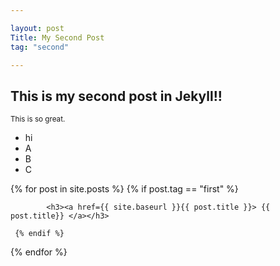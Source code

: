 ```yaml
---

layout: post
Title: My Second Post
tag: "second"

---
```



<h2> This is my second post in Jekyll!!</h2>
<small>This is so great.</small>


<ul>
<li>hi</li>
<li>A</li>
<li>B</li>
<li>C</li>
</ul>


{% for post in site.posts %}
	{% if post.tag == "first" %}
	
			<h3><a href={{ site.baseurl }}{{ post.title }}> {{ post.title}} </a></h3>
				 
	 {% endif %}
			
{% endfor %}


